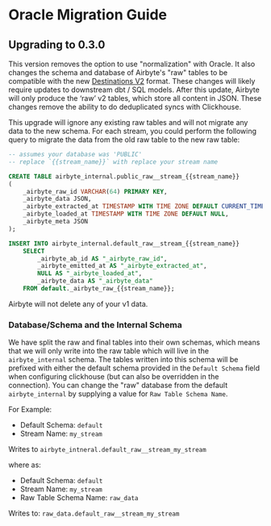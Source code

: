 # Oracle Migration Guide

## Upgrading to 0.3.0

This version removes the option to use "normalization" with Oracle. It also changes
the schema and database of Airbyte's "raw" tables to be compatible with the new
[Destinations V2](https://docs.airbyte.com/release_notes/upgrading_to_destinations_v2/#what-is-destinations-v2)
format. These changes will likely require updates to downstream dbt / SQL models. After this update,
Airbyte will only produce the ‘raw’ v2 tables, which store all content in JSON. These changes remove
the ability to do deduplicated syncs with Clickhouse.  

This upgrade will ignore any existing raw tables and will not migrate any data to the new schema.
For each stream, you could perform the following query to migrate the data from the old raw table
to the new raw table:

```sql
-- assumes your database was 'PUBLIC'
-- replace `{{stream_name}}` with replace your stream name

CREATE TABLE airbyte_internal.public_raw__stream_{{stream_name}}
(
    _airbyte_raw_id VARCHAR(64) PRIMARY KEY,
    _airbyte_data JSON,
    _airbyte_extracted_at TIMESTAMP WITH TIME ZONE DEFAULT CURRENT_TIMESTAMP,
    _airbyte_loaded_at TIMESTAMP WITH TIME ZONE DEFAULT NULL,
    _airbyte_meta JSON
);

INSERT INTO airbyte_internal.default_raw__stream_{{stream_name}}
    SELECT
        _airbyte_ab_id AS "_airbyte_raw_id",
        _airbyte_emitted_at AS "_airbyte_extracted_at",
        NULL AS "_airbyte_loaded_at",
        _airbyte_data AS "_airbyte_data"
    FROM default._airbyte_raw_{{stream_name}};
```

Airbyte will not delete any of your v1 data.

### Database/Schema and the Internal Schema
We have split the raw and final tables into their own schemas, which means that
we will only write into the raw table which will live in the `airbyte_internal` schema.
The tables written into this schema will be prefixed with either the default schema provided in
the `Default Schema` field when configuring clickhouse (but can also be overridden in the connection). You can
change the "raw" database from the default `airbyte_internal` by supplying a value for
`Raw Table Schema Name`.

For Example:

- Default Schema: `default`
- Stream Name: `my_stream`

Writes to `airbyte_intneral.default_raw__stream_my_stream`

where as:

- Default Schema: `default`
- Stream Name: `my_stream`
- Raw Table Schema Name: `raw_data`

Writes to: `raw_data.default_raw__stream_my_stream`

